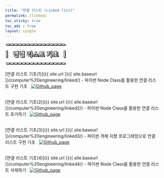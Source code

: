 ```yaml
---
title: "연결 리스트 (Linked list)"
permalink: /linked/
toc_sticky: true
toc_ads : true
layout: single
---
```


<img width="200" src="/assets/img/data/linked.png">  
<br/>

[연결 리스트 기초(1)]({{ site.url }}{{ site.baseurl }}/computer%20engineering/linked/) - 파이썬 Node Class를 활용한 연결 리스트 구현 기초 &nbsp;  [![Github_page](https://img.shields.io/badge/-Github-%23181717?style=flat-square&logo=Github&logoColor=white&link=https://github.com/pome95/Data-Structure/tree/master/Linked_list/linked(1))](https://github.com/pome95/Data-Structure/tree/master/Linked_list/linked(1))  
<br/>

[연결 리스트 기초(2)]({{ site.url }}{{ site.baseurl }}/computer%20engineering/linked2/) - 파이썬 Node Class를 활용한 연결 리스트 추가하기 &nbsp;  [![Github_page](https://img.shields.io/badge/-Github-%23181717?style=flat-square&logo=Github&logoColor=white&link=https://github.com/pome95/Data-Structure/tree/master/Linked_list/linked(2))](https://github.com/pome95/Data-Structure/tree/master/Linked_list/linked(2))  
<br/>

[연결 리스트 기초(3)]({{ site.url }}{{ site.baseurl }}/computer%20engineering/linked3/) - 파이썬 객체 지향 프로그래밍으로 연결 리스트 구현 기초 &nbsp;  [![Github_page](https://img.shields.io/badge/-Github-%23181717?style=flat-square&logo=Github&logoColor=white&link=https://github.com/pome95/Data-Structure/tree/master/Linked_list/linked(3))](https://github.com/pome95/Data-Structure/tree/master/Linked_list/linked(3))  
<br/>

[연결 리스트 기초(4)]({{ site.url }}{{ site.baseurl }}/computer%20engineering/linked4/) - 파이썬 Node Class를 활용한 연결 리스트 삭제하기 &nbsp;  [![Github_page](https://img.shields.io/badge/-Github-%23181717?style=flat-square&logo=Github&logoColor=white&link=https://github.com/pome95/Data-Structure/tree/master/Linked_list/linked(3))](https://github.com/pome95/Data-Structure/tree/master/Linked_list/linked(4))    
